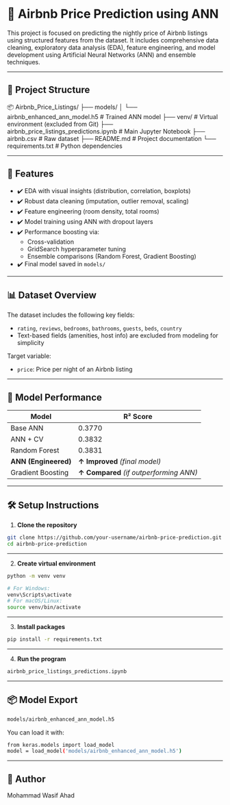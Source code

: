 # 🏡 Airbnb Price Prediction using ANN

This project is focused on predicting the nightly price of Airbnb listings using structured features from the dataset. It includes comprehensive data cleaning, exploratory data analysis (EDA), feature engineering, and model development using Artificial Neural Networks (ANN) and ensemble techniques.

---

## 📁 Project Structure

📦 Airbnb_Price_Listings/
├── models/
│ └── airbnb_enhanced_ann_model.h5 # Trained ANN model
├── venv/ # Virtual environment (excluded from Git)
├── airbnb_price_listings_predictions.ipynb # Main Jupyter Notebook
├── airbnb.csv # Raw dataset
├── README.md # Project documentation
└── requirements.txt # Python dependencies


---

## 🚀 Features

- ✔️ EDA with visual insights (distribution, correlation, boxplots)
- ✔️ Robust data cleaning (imputation, outlier removal, scaling)
- ✔️ Feature engineering (room density, total rooms)
- ✔️ Model training using ANN with dropout layers
- ✔️ Performance boosting via:
  - Cross-validation
  - GridSearch hyperparameter tuning
  - Ensemble comparisons (Random Forest, Gradient Boosting)
- ✔️ Final model saved in `models/`

---

## 📊 Dataset Overview

The dataset includes the following key fields:
- `rating`, `reviews`, `bedrooms`, `bathrooms`, `guests`, `beds`, `country`
- Text-based fields (amenities, host info) are excluded from modeling for simplicity

Target variable:  
- `price`: Price per night of an Airbnb listing

---

## 🧠 Model Performance

| Model                  | R² Score |
|------------------------|----------|
| Base ANN               | 0.3770   |
| ANN + CV               | 0.3832   |
| Random Forest          | 0.3831   |
| **ANN (Engineered)**   | **↑ Improved** *(final model)*  
| Gradient Boosting      | **↑ Compared** *(if outperforming ANN)*

---

## 🛠️ Setup Instructions

1. **Clone the repository**

```bash
git clone https://github.com/your-username/airbnb-price-prediction.git
cd airbnb-price-prediction

```

---

2. **Create virtual environment**
```bash
python -m venv venv

# For Windows:
venv\Scripts\activate
# For macOS/Linux:
source venv/bin/activate
```

---

3. **Install packages** 

```bash
pip install -r requirements.txt

```

---

4. **Run the program**

```bash
airbnb_price_listings_predictions.ipynb
```

---

## 📦 Model Export
 ```bash
models/airbnb_enhanced_ann_model.h5

 ```
You can load it with:
```bash
from keras.models import load_model
model = load_model('models/airbnb_enhanced_ann_model.h5')
```

---

## 📌 Author

Mohammad Wasif Ahad






 
